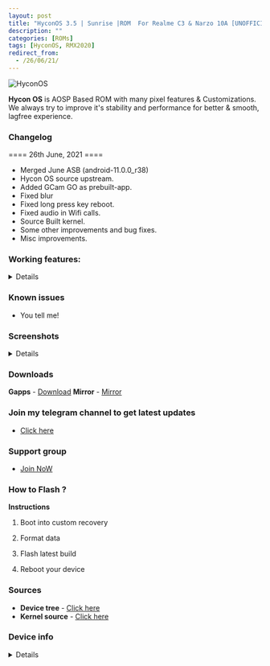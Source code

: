 ```yaml
---
layout: post
title: "HyconOS 3.5 | Sunrise |ROM  For Realme C3 & Narzo 10A [UNOFFICIAL]"
description: ""
categories: [ROMs]
tags: [HyconOS, RMX2020]
redirect_from:
  - /26/06/21/
---
```


![HyconOS](https://gitlab.com/sribalaji/sribalaji.gitlab.io/-/raw/master/assets/images/headers/HyconOS.png?raw=true)

**Hycon OS** is AOSP Based ROM with many pixel features & Customizations. We always try to improve it's stability and performance for better & smooth, lagfree experience.

### Changelog
==== 26th June, 2021 ====

- Merged June ASB (android-11.0.0_r38) 
- Hycon OS source upstream.
- Added GCam GO as prebuilt-app.
- Fixed blur
- Fixed long press key reboot.
- Fixed audio in Wifi calls.
- Source Built kernel.
- Some other improvements and bug fixes.
- Misc improvements.

### Working features:
<details>
<div id="images">
* VoLTE
* Fingerprint sensor
* WiFi
* Bluetooth
* SELinux
* RIL (Data,SMS,Calls)
* Camera
* Camcorder
* Audio
* GPS
* NFC
* Sensors
* Video Playback
* ZRAM
* Internal audio recording
* Faceunlock
* Safetynet without magisk
* DT2W
* EngineerMode
</details>

### Known issues
* You tell me!

### Screenshots
<details>
<div id="images">
<img class="screenshot" src="https://imgur.com/agL5X9U.jpg">
<img class="screenshot" src="https://imgur.com/NWYWkhL.jpg">
<img class="screenshot" src="https://imgur.com/A6GCM2D.jpg">
<img class="screenshot" src="https://imgur.com/PJeqbbm.jpg">
<img class="screenshot" src="https://imgur.com/OlE2hyq.jpg">
<img class="screenshot" src="https://imgur.com/nSrroLj.jpg">
<img class="screenshot" src="https://imgur.com/XP0KZb8.jpg">
<img class="screenshot" src="https://imgur.com/4iUvx2B.jpg">
<img class="screenshot" src="https://imgur.com/eKJMt6z.jpg">
</div>
</details>

### Downloads
**Gapps** - [Download](https://downloads.thecloverly.workers.dev/0://HyconOS_3.5_RMX2020-11.0-20210625-2037-UNOFFICIAL.zip)
**Mirror** - [Mirror](https://sourceforge.net/projects/thecloverlyprojects/files/RMX2020/HyconOS_3.5_RMX2020-11.0-20210625-2037-UNOFFICIAL.zip/download)

### Join my telegram channel to get latest updates
* [Click here](https://t.me/TheCloverly_Releases)

### Support group
* [Join NoW](https://t.me/SriBalajiHub)

### How to Flash ?
**Instructions**
1) Boot into custom recovery 

2) Format data

3) Flash latest build

4) Reboot your device 

### Sources
* **Device tree** - [Click here](https://github.com/Realme-G70-Series/device_realme_RMX2020)
* **Kernel source** - [Click here](https://github.com/Realme-G70-Series/kernel_realme_rmx2020)

### Device info
<details>
Realme C3/Realme Narzo 10A
================================

Basic   | Spec Sheet
-------:|:----------------------
CPU     | Octa-core (2x2.0 GHz Cortex-A75 & 6x1.7 GHz Cortex-A55)
Chipset | MediaTek Helio G70 (12 nm)
GPU     | Mali-G52 2EEMC2
Memory  | 3/4 GB
Shipped Android Version | Android 10, realme UI 1.0 
Storage | 32/64 GB (eMMC type)
MicroSD | Up to 512 GB 
Battery | Li-Po 5000 mAh, non-removable
Dimensions | 164.4 x 75 x 9 mm (6.47 x 2.95 x 0.35 in)
Display | 720 x 1560 pixels, 6.50" IPS LCD, 20:9 ratio (~270 ppi density)
Rear Camera  | Dual : 13 MP; 2MP(depth); 2MP(Macro- only Narzo 10A and C3 Global)
Front Camera | Single: 5 MP
Release Month | 2020, February 14 | 2020, May 22 

![Realme C3](https://fdn2.gsmarena.com/vv/pics/realme/realme-c3-2020-2.jpg "Realme C3")
</details>